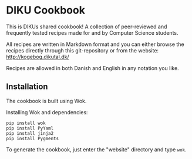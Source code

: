 DIKU Cookbook
=============

This is DIKUs shared cookbook! A collection of peer-reviewed and
frequently tested recipes made for and by Computer Science students.

All recipes are written in Markdown format and you can either browse
the recipes directly through this git-repository or from the website:
http://kogebog.dikutal.dk/

Recipes are allowed in both Danish and English in any notation you
like.


Installation
------------
The cookbook is built using Wok. 

Installing Wok and dependencies:

    pip install wok
    pip install PyYaml
    pip install jinja2
    pip install Pygments

To generate the cookbook, just enter the "website" directory and type
`wok`.
